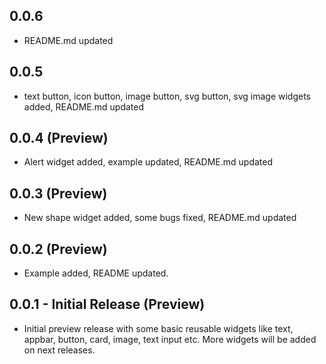 ## 0.0.6

* README.md updated

## 0.0.5

* text button, icon button, image button, svg button, svg image widgets added, README.md updated

## 0.0.4 (Preview)

* Alert widget added, example updated, README.md updated

## 0.0.3 (Preview)

* New shape widget added, some bugs fixed, README.md updated


## 0.0.2 (Preview)

* Example added, README updated.


## 0.0.1 - Initial Release (Preview)

* Initial preview release with some basic reusable widgets like text, appbar, button, card, image, text input etc. More widgets will be added on next releases.
